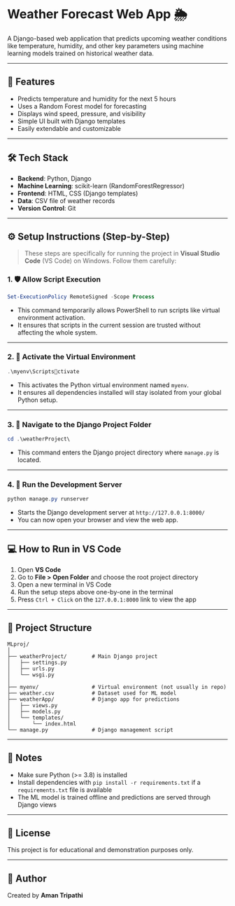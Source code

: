 
# Weather Forecast Web App 🌦️

A Django-based web application that predicts upcoming weather conditions like temperature, humidity, and other key parameters using machine learning models trained on historical weather data.

---

## 🚀 Features

- Predicts temperature and humidity for the next 5 hours
- Uses a Random Forest model for forecasting
- Displays wind speed, pressure, and visibility
- Simple UI built with Django templates
- Easily extendable and customizable

---

## 🛠️ Tech Stack

- **Backend**: Python, Django
- **Machine Learning**: scikit-learn (RandomForestRegressor)
- **Frontend**: HTML, CSS (Django templates)
- **Data**: CSV file of weather records
- **Version Control**: Git

---

## ⚙️ Setup Instructions (Step-by-Step)

> These steps are specifically for running the project in **Visual Studio Code** (VS Code) on Windows. Follow them carefully:

### 1. 🛡️ Allow Script Execution

```powershell
Set-ExecutionPolicy RemoteSigned -Scope Process
```

- This command temporarily allows PowerShell to run scripts like virtual environment activation.
- It ensures that scripts in the current session are trusted without affecting the whole system.

---

### 2. 🐍 Activate the Virtual Environment

```powershell
.\myenv\Scriptsctivate
```

- This activates the Python virtual environment named `myenv`.
- It ensures all dependencies installed will stay isolated from your global Python setup.

---

### 3. 📁 Navigate to the Django Project Folder

```powershell
cd .\weatherProject\
```

- This command enters the Django project directory where `manage.py` is located.

---

### 4. 🚀 Run the Development Server

```powershell
python manage.py runserver
```

- Starts the Django development server at `http://127.0.0.1:8000/`
- You can now open your browser and view the web app.

---

## 💻 How to Run in VS Code

1. Open **VS Code**
2. Go to **File > Open Folder** and choose the root project directory
3. Open a new terminal in VS Code
4. Run the setup steps above one-by-one in the terminal
5. Press `Ctrl + Click` on the `127.0.0.1:8000` link to view the app

---

## 📂 Project Structure

```
MLproj/
│
├── weatherProject/        # Main Django project
│   ├── settings.py
│   ├── urls.py
│   └── wsgi.py
│
├── myenv/                 # Virtual environment (not usually in repo)
├── weather.csv            # Dataset used for ML model
├── weatherApp/            # Django app for predictions
│   ├── views.py
│   ├── models.py
│   └── templates/
│       └── index.html
└── manage.py              # Django management script
```

---

## 📌 Notes

- Make sure Python (>= 3.8) is installed
- Install dependencies with `pip install -r requirements.txt` if a `requirements.txt` file is available
- The ML model is trained offline and predictions are served through Django views

---

## 📄 License

This project is for educational and demonstration purposes only. 

---

## 👤 Author

Created by **Aman Tripathi**  
